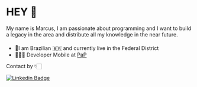 # HEY :wave: 

My name is Marcus, I am passionate about programming and I want to build a legacy in the area and distribute all my knowledge in the near future.

####

- 📍I am Brazilian 🇧🇷 and currently live in the Federal District 
- 🧑🏻‍💻 Developer Mobile at [PaP](https://www.papmob.com/)

Contact by 👇🏻

[![Linkedin Badge](https://img.shields.io/badge/-Marcus%20Holanda-6633cc?style=flat-square&logo=Linkedin&logoColor=white&link=https://www.linkedin.com/in/marcus-holanda-878b011b7/)](https://www.linkedin.com/in/marcus-holanda-878b011b7/) 

